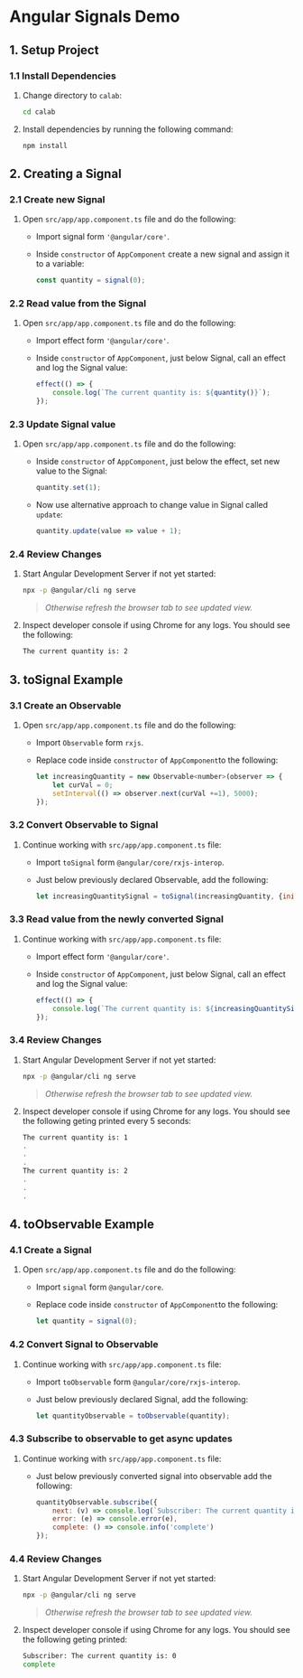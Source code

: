 # Angular Signals Demo

## 1. Setup Project

### 1.1 Install Dependencies

1. Change directory to `calab`:

    ```.sh
    cd calab
    ```
2. Install dependencies by running the following command:

    ```.sh
    npm install
    ```

## 2. Creating a Signal

### 2.1 Create new Signal
1. Open `src/app/app.component.ts` file and do the following:
    - Import signal form `'@angular/core'`.
    - Inside `constructor` of `AppComponent` create a new signal and assign it to a variable:

        ```.js
        const quantity = signal(0);
        ```
    
### 2.2 Read value from the Signal
1. Open `src/app/app.component.ts` file and do the following:
    - Import effect form `'@angular/core'`.
    - Inside `constructor` of `AppComponent`, just below Signal, call an effect and log the Signal value:

        ```.js
        effect(() => {
            console.log(`The current quantity is: ${quantity()}`);
        });
        ```

### 2.3 Update Signal value
1. Open `src/app/app.component.ts` file and do the following:
    - Inside `constructor` of `AppComponent`, just below the effect, set new value to the Signal:

        ```.js
        quantity.set(1);
        ```
    - Now use alternative approach to change value in Signal called `update`:

        ```.js
        quantity.update(value => value + 1);
        ```

### 2.4 Review Changes

1. Start Angular Development Server if not yet started:

    ```.bash
    npx -p @angular/cli ng serve
    ```
    > _Otherwise refresh the browser tab to see updated view._
2. Inspect developer console if using Chrome for any logs. You should see the following:
    
    ```.sh
    The current quantity is: 2
    ```

## 3. toSignal Example

### 3.1 Create an Observable 
1. Open `src/app/app.component.ts` file and do the following:
    - Import `Observable` form `rxjs`.
    - Replace code inside `constructor` of `AppComponent`to the following:

        ```.js
        let increasingQuantity = new Observable<number>(observer => {
            let curVal = 0;
            setInterval(() => observer.next(curVal +=1), 5000);
        });
        ```

### 3.2 Convert Observable to Signal
1. Continue working with `src/app/app.component.ts` file:
    - Import `toSignal` form `@angular/core/rxjs-interop`.
    - Just below previously declared Observable, add the following:

        ```.js
        let increasingQuantitySignal = toSignal(increasingQuantity, {initialValue: 0});
        ```

### 3.3 Read value from the newly converted Signal
1. Continue working with `src/app/app.component.ts` file:
    - Import effect form `'@angular/core'`.
    - Inside `constructor` of `AppComponent`, just below Signal, call an effect and log the Signal value:

        ```.js
        effect(() => {
            console.log(`The current quantity is: ${increasingQuantitySignal()}`);
        });
        ```
### 3.4 Review Changes

1. Start Angular Development Server if not yet started:

    ```.bash
    npx -p @angular/cli ng serve
    ```
    > _Otherwise refresh the browser tab to see updated view._
2. Inspect developer console if using Chrome for any logs. You should see the following geting printed every 5 seconds:
    
    ```.sh
    The current quantity is: 1
    .
    .
    .
    The current quantity is: 2
    .
    .
    .
    ```

## 4. toObservable Example

### 4.1 Create a Signal 
1. Open `src/app/app.component.ts` file and do the following:
    - Import `signal` form `@angular/core`.
    - Replace code inside `constructor` of `AppComponent`to the following:

        ```.js
        let quantity = signal(0);
        ```

### 4.2 Convert Signal to Observable
1. Continue working with `src/app/app.component.ts` file:
    - Import `toObservable` form `@angular/core/rxjs-interop`.
    - Just below previously declared Signal, add the following:

        ```.js
        let quantityObservable = toObservable(quantity);
        ```

### 4.3 Subscribe to observable to get async updates
1. Continue working with `src/app/app.component.ts` file:
    - Just below previously converted signal into observable add the following:
    
        ```.js
        quantityObservable.subscribe({
            next: (v) => console.log(`Subscriber: The current quantity is: ${v}`),
            error: (e) => console.error(e),
            complete: () => console.info('complete') 
        });        
        ```
### 4.4 Review Changes

1. Start Angular Development Server if not yet started:

    ```.bash
    npx -p @angular/cli ng serve
    ```
    > _Otherwise refresh the browser tab to see updated view._

2. Inspect developer console if using Chrome for any logs. You should see the following geting printed:

    ```.sh
    Subscriber: The current quantity is: 0
    complete
    ```